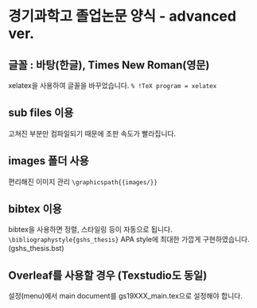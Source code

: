 ﻿# 경기과학고 졸업논문 양식 - advanced ver.

## 글꼴 : 바탕(한글), Times New Roman(영문)
xelatex을 사용하여 글꼴을 바꾸었습니다. 
`% !TeX program = xelatex`

## sub files 이용
고쳐진 부분만 컴파일되기 때문에 조판 속도가 빨라집니다.

## images 폴더 사용
편리해진 이미지 관리
`\graphicspath{{images/}}`

## bibtex 이용
bibtex을 사용하면 정렬, 스타일링 등이 자동으로 됩니다.
`\bibliographystyle{gshs_thesis}`
APA style에 최대한 가깝게 구현하였습니다. (gshs_thesis.bst)

## Overleaf를 사용할 경우 (Texstudio도 동일)
설정(menu)에서 main document를 gs19XXX_main.tex으로 설정해야 합니다.

